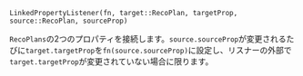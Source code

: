 ```
LinkedPropertyListener(fn, target::RecoPlan, targetProp, source::RecoPlan, sourceProp)
```

`RecoPlans`の2つのプロパティを接続します。`source.sourceProp`が変更されるたびに`target.targetProp`を`fn(source.sourceProp)`に設定し、リスナーの外部で`target.targetProp`が変更されていない場合に限ります。
